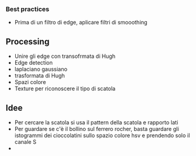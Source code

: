 ### Best practices
 - Prima di un filtro di edge, aplicare filtri di smooothing

## Processing
 - Unire gli edge con transofrmata di Hugh
 - Edge detection
 - laplaciano gaussiano
 - trasformata di Hugh
 - Spazi colore
 - Texture per riconoscere il tipo di scatola

## Idee
 - Per cercare la scatola si usa il pattern della scatola e rapporto lati
 - Per guardare se c'è il bollino sul ferrero rocher, basta guardare gli istogrammi dei cioccolatini sullo spazio colore hsv e prendendo solo il canale S
 - 